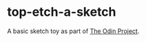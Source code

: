# top-etch-a-sketch
A basic sketch toy as part of [The Odin Project](https://theodinproject.com/courses/web-development-101/lessons/etch-a-sketch-project).
